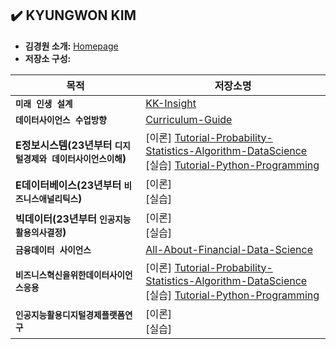 ## ✔️ KYUNGWON KIM
- **김경원 소개:** [Homepage](https://sites.google.com/view/thekimk)
- **저장소 구성:** 

| 목적 | 저장소명 |
|---|---|
| **`미래 인생 설계`** | [KK-Insight](https://github.com/thekimk/KK-Insight) |
| **`데이터사이언스 수업방향`** | [Curriculum-Guide](https://github.com/thekimk/Curriculum-Guide) |
| **E정보시스템(23년부터 `디지털경제와 데이터사이언스이해`)** | [이론] [Tutorial-Probability-Statistics-Algorithm-DataScience](https://github.com/thekimk/Tutorial-Probability-Statistics-Algorithm-DataScience) <br> [실습] [Tutorial-Python-Programming](https://github.com/thekimk/Tutorial-Python-Programming) |
| **E데이터베이스(23년부터 `비즈니스애널리틱스`)** | [이론] <br> [실습] |
| **빅데이터(23년부터 `인공지능활용의사결정`)** | [이론] <br> [실습] |
| **`금융데이터 사이언스`** | [All-About-Financial-Data-Science](https://github.com/thekimk/All-About-Financial-Data-Science) |
| **`비즈니스혁신을위한데이터사이언스응용`** | [이론] [Tutorial-Probability-Statistics-Algorithm-DataScience](https://github.com/thekimk/Tutorial-Probability-Statistics-Algorithm-DataScience) <br> [실습] [Tutorial-Python-Programming](https://github.com/thekimk/Tutorial-Python-Programming) |
| **`인공지능활용디지털경제플랫폼연구`** | [이론] <br> [실습] |
